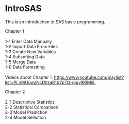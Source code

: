 # IntroSAS
This is an introduction to SAS basic programming.

Chapter 1\
\
1-1 Enter Data Manually\
1-2 Import Data From Files\
1-3 Create New Variables\
1-4 Subsetting Data\
1-5 Merge Data\
1-6 Data Formatting \
\
Videos about Chapter 1: 
https://www.youtube.com/playlist?list=PLn9iUowzNcDhkaR1b2p7Q-qigv9KlMiiL


Chapter 2\
\
2-1 Descriptive Statistics\
2-2 Statistical Comparison\
2-3 Model Prediction\
2-4 Model Selection
